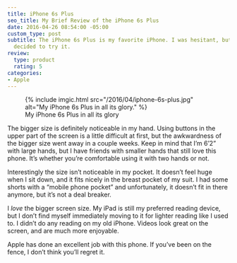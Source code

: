 ```yaml
---
title: iPhone 6s Plus
seo_title: My Brief Review of the iPhone 6s Plus
date: 2016-04-26 08:54:00 -05:00
custom_type: post
subtitle: The iPhone 6s Plus is my favorite iPhone. I was hesitant, but I’m glad I
  decided to try it.
review:
  type: product
  rating: 5
categories:
- Apple
---
```


<figure class="extendout">
  {% include imgic.html src="/2016/04/iphone-6s-plus.jpg" alt="My iPhone 6s Plus in all its glory." %}
  <figcaption>My iPhone 6s Plus in all its glory</figcaption>
</figure>

The bigger size is definitely noticeable in my hand. Using buttons in the upper part of the screen is a little difficult at first, but the awkwardness of the bigger size went away in a couple weeks. Keep in mind that I’m 6’2” with large hands, but I have friends with smaller hands that still love this phone. It’s whether you’re comfortable using it with two hands or not.

Interestingly the size isn’t noticeable in my pocket. It doesn’t feel huge when I sit down, and it fits nicely in the breast pocket of my suit. I had some shorts with a “mobile phone pocket” and unfortunately, it doesn’t fit in there anymore, but it’s not a deal breaker.

I _love_ the bigger screen size. My iPad is still my preferred reading device, but I don’t find myself immediately moving to it for lighter reading like I used to. I didn’t do any reading on my old iPhone. Videos look great on the screen, and are much more enjoyable.

Apple has done an excellent job with this phone. If you’ve been on the fence, I don’t think you’ll regret it.
